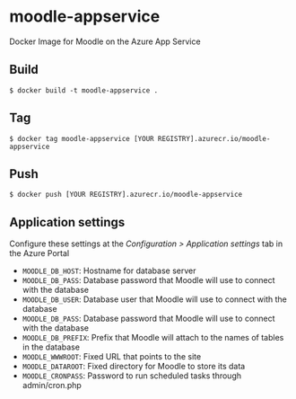 # moodle-appservice
Docker Image for Moodle on the Azure App Service

## Build
```console
$ docker build -t moodle-appservice .
```

## Tag
```console
$ docker tag moodle-appservice [YOUR REGISTRY].azurecr.io/moodle-appservice
```

## Push
```console
$ docker push [YOUR REGISTRY].azurecr.io/moodle-appservice
```

## Application settings
Configure these settings at the _Configuration > Application settings_ tab in the Azure Portal
- `MOODLE_DB_HOST`: Hostname for database server
- `MOODLE_DB_PASS`: Database password that Moodle will use to connect with the database
- `MOODLE_DB_USER`: Database user that Moodle will use to connect with the database
- `MOODLE_DB_PASS`: Database password that Moodle will use to connect with the database
- `MOODLE_DB_PREFIX`: Prefix that Moodle will attach to the names of tables in the database
- `MOODLE_WWWROOT`: Fixed URL that points to the site
- `MOODLE_DATAROOT`: Fixed directory for Moodle to store its data
- `MOODLE_CRONPASS`: Password to run scheduled tasks through admin/cron.php

